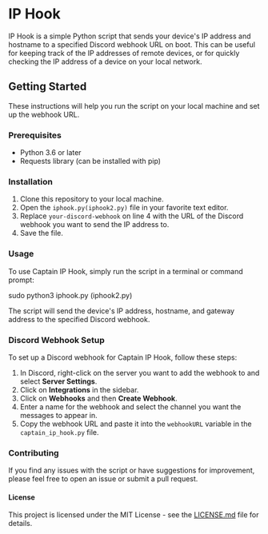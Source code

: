 # IP Hook

IP Hook is a simple Python script that sends your device's IP address and hostname to a specified Discord webhook URL on boot. This can be useful for keeping track of the IP addresses of remote devices, or for quickly checking the IP address of a device on your local network.

## Getting Started

These instructions will help you run the script on your local machine and set up the webhook URL.

### Prerequisites

- Python 3.6 or later
- Requests library (can be installed with pip)

### Installation

1. Clone this repository to your local machine.
2. Open the `iphook.py(iphook2.py)` file in your favorite text editor.
3. Replace `your-discord-webhook` on line 4 with the URL of the Discord webhook you want to send the IP address to.
4. Save the file.

### Usage

To use Captain IP Hook, simply run the script in a terminal or command prompt:

sudo python3 iphook.py (iphook2.py)

The script will send the device's IP address, hostname, and gateway address to the specified Discord webhook.

### Discord Webhook Setup

To set up a Discord webhook for Captain IP Hook, follow these steps:

1. In Discord, right-click on the server you want to add the webhook to and select **Server Settings**.
2. Click on **Integrations** in the sidebar.
3. Click on **Webhooks** and then **Create Webhook**.
4. Enter a name for the webhook and select the channel you want the messages to appear in.
5. Copy the webhook URL and paste it into the `webhookURL` variable in the `captain_ip_hook.py` file.

### Contributing

If you find any issues with the script or have suggestions for improvement, please feel free to open an issue or submit a pull request.

#### License

This project is licensed under the MIT License - see the [LICENSE.md](LICENSE.md) file for details.
